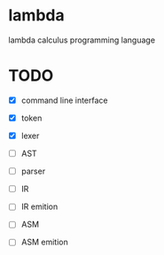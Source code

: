# lambda
lambda calculus programming language


# TODO
- [x] command line interface
- [x] token
- [x] lexer
- [ ] AST
- [ ] parser
- [ ] IR
- [ ] IR emition
- [ ] ASM
- [ ] ASM emition


